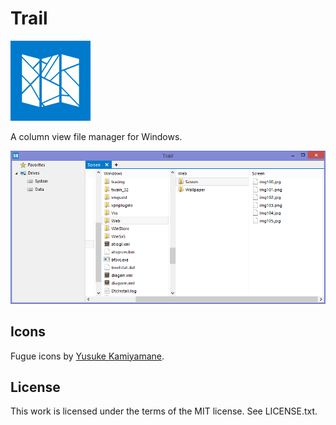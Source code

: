 Trail
=====

![Trail logo](logo.png)

A column view file manager for Windows.

![Trail screenshot](screenshot.png)

Icons
-----

Fugue icons by [Yusuke Kamiyamane](http://p.yusukekamiyamane.com/).

License
-------

This work is licensed under the terms of the MIT license. See LICENSE.txt.